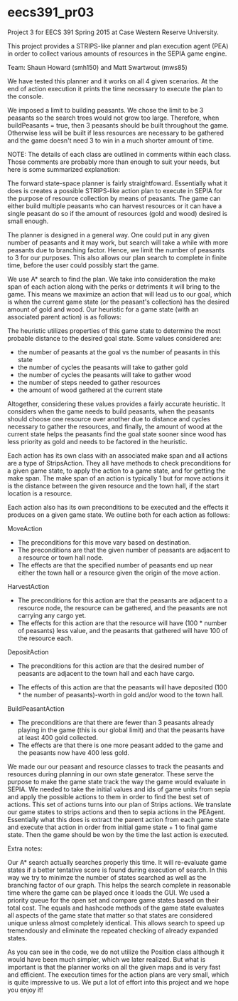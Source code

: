 # eecs391_pr03

Project 3 for EECS 391 Spring 2015 at Case Western Reserve University.

This project provides a STRIPS-like planner and plan execution agent (PEA) in order to collect various
amounts of resources in the SEPIA game engine.

Team: Shaun Howard (smh150) and Matt Swartwout (mws85)

We have tested this planner and it works on all 4 given scenarios.
At the end of action execution it prints the time necessary to execute the plan
to the console.

We imposed a limit to building peasants. We chose the limit to be 3 peasants so the
search trees would not grow too large. Therefore, when buildPeasants = true, then 3 peasants should be built throughout the game. Otherwise less will be built if less resources are necessary to be gathered and the game doesn't need 3 to win in a much shorter amount of time.

NOTE: The details of each class are outlined in comments within each class.
Those comments are probably more than enough to suit your needs, but here is some
summarized explanation:

The forward state-space planner is fairly straightfoward. Essentially what it does
is creates a possible STRIPS-like action plan to execute in SEPIA for the purpose of
resource collection by means of peasants. The game can either build multiple peasants who can harvest resources or it can have a single peasant do so if the
amount of resources (gold and wood) desired is small enough. 

The planner is designed in a general way. One could put in any given number of peasants and it may work, but search will take a while with more peasants due
to branching factor. Hence, we limit the number of peasants to 3 for our purposes.
This also allows our plan search to complete in finite time, before the user could possibly start the game.

We use A* search to find the plan. We take into consideration the make span of each
action along with the perks or detriments it will bring to the game. This means we
maximize an action that will lead us to our goal, which is when the current game state (or the peasant's collection) has the desired amount of gold and wood. Our heuristic for a game state (with an associated parent action) is as follows:

The heuristic utilizes properties of this game state to determine the most probable distance to the desired goal state. Some values considered are:
	 
* the number of peasants at the goal vs the number of peasants in this state
* the number of cycles the peasants will take to gather gold
* the number of cycles the peasants will take to gather wood
* the number of steps needed to gather resources
* the amount of wood gathered at the current state

Altogether, considering these values provides a fairly accurate heuristic.
It considers when the game needs to build peasants, when the peasants
should choose one resource over another due to distance and cycles necessary
to gather the resources, and finally, the amount of wood at the current state 
helps the peasants find the goal state sooner since wood has less priority as 
gold and needs to be factored in the heuristic.

Each action has its own class with an associated make span and all actions are a type of StripsAction. They all have methods to check preconditions for a given
game state, to apply the action to a game state, and for getting the make span. The
make span of an action is typically 1 but for move actions it is the distance between the given resource and the town hall, if the start location is a resource.

Each action also has its own preconditions to be executed and the effects it produces on a given game state. We outline both for each action as follows:

MoveAction
* The preconditions for this move vary based on destination.
* The preconditions are that the given number of peasants are adjacent to a resource or town hall node. 
* The effects are that the specified number of peasants end up near either the town hall or a resource given the origin of the move action.

HarvestAction

* The preconditions for this action are that the peasants are adjacent to a resource node, the resource can be gathered, and the peasants are not carrying any cargo yet.
* The effects for this action are that the resource will have (100 * number of peasants) less value, and the peasants that gathered will have 100 of the resource each.

DepositAction

* The preconditions for this action are that the desired number of peasants are adjacent to the town hall and each have cargo.
 
* The effects of this action are that the peasants will have deposited (100 * the number of peasants)-worth in gold and/or wood to the town hall.

BuildPeasantAction

* The preconditions are that there are fewer than 3 peasants already playing in the game (this is our global limit) and that the peasants have at least 400 gold collected.
* The effects are that there is one more peasant added to the game and the peasants now have 400 less gold.

We made our our peasant and resource classes to track the peasants and resources during planning in our own state generator. These serve the purpose to make the game state track the way the game would evaluate in SEPIA. We needed to take the initial values and ids of game units from sepia and apply the possible actions to them in order to find the best set of actions. This set of actions turns into our plan of Strips actions. We translate our game states to strips actions and then to sepia actions in the PEAgent. Essentially what this does is extract the parent action from each game state and execute that action in order from initial game state + 1 to final game state. Then the game should be won by the time the last action is executed. 

Extra notes:

Our A* search actually searches properly this time. It will re-evaluate game states if a better tentative score is found during execution of search.
In this way we try to minimze the number of states searched as well as the branching factor of our graph. This helps the search complete in reasonable time
where the game can be played once it loads the GUI. We used a priority queue for the open set and compare game states based on their total cost.
The equals and hashcode methods of the game state evaluates all aspects of the game state that matter so that states are considered unique unless almost completely identical. This allows search to speed up tremendously and eliminate the repeated checking of already expanded states.

As you can see in the code, we do not utilize the Position class although it would have been much simpler, which we later realized. But what is important is that the
planner works on all the given maps and is very fast and efficient. The execution times for the action plans are very small, which is quite impressive to us. We put a lot of effort into this project and we hope you enjoy it! 

